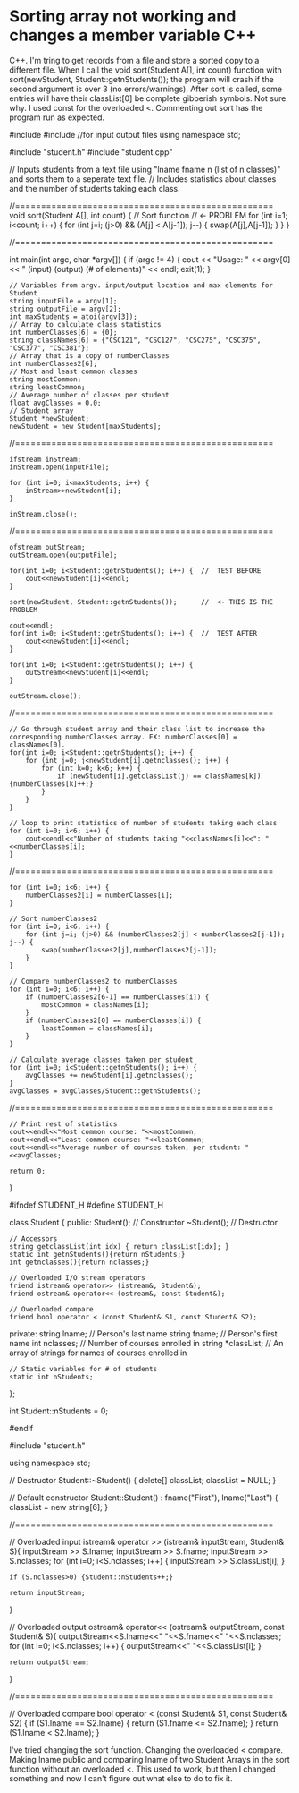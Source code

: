
# Sorting array not working and changes a member variable C++

C++. I'm tring to get records from a file and store a sorted copy to a different file.
When I call the void sort(Student A[], int count) function with sort(newStudent, Student::getnStudents()); the program will crash if the second argument is over 3 (no errors/warnings).
After sort is called, some entries will have their classList[0] be complete gibberish symbols. Not sure why. I used const for the overloaded <. Commenting out sort has the program run as expected.

#include <iostream>
#include <fstream> //for input output files
using namespace std;

#include "student.h"
#include "student.cpp"

// Inputs students from a text file using "lname fname n (list of n classes)" and sorts them to a seperate text file.
// Includes statistics about classes and the number of students taking each class.

//==================================================
void sort(Student A[], int count) { // Sort function     // <- PROBLEM
    for (int i=1; i<count; i++) {
        for (int j=i; (j>0) && (A[j] < A[j-1]); j--) {
            swap(A[j],A[j-1]);
        }
    }
}

//==================================================

int main(int argc, char *argv[]) {
    if (argc != 4) {
        cout << "Usage:  " << argv[0] << " (input) (output) (# of elements)" << endl;
        exit(1);
    }

    // Variables from argv. input/output location and max elements for Student
    string inputFile = argv[1];
    string outputFile = argv[2];
    int maxStudents = atoi(argv[3]);
    // Array to calculate class statistics
    int numberClasses[6] = {0};
    string classNames[6] = {"CSC121", "CSC127", "CSC275", "CSC375", "CSC377", "CSC381"};
    // Array that is a copy of numberClasses
    int numberClasses2[6];
    // Most and least common classes
    string mostCommon;
    string leastCommon;
    // Average number of classes per student
    float avgClasses = 0.0;
    // Student array
    Student *newStudent;
    newStudent = new Student[maxStudents];

//==================================================

    ifstream inStream;
    inStream.open(inputFile);

    for (int i=0; i<maxStudents; i++) {
        inStream>>newStudent[i];
    }

    inStream.close();

//==================================================

    ofstream outStream;
    outStream.open(outputFile);

    for(int i=0; i<Student::getnStudents(); i++) {  //  TEST BEFORE
        cout<<newStudent[i]<<endl;
    }

    sort(newStudent, Student::getnStudents());      //  <- THIS IS THE PROBLEM

    cout<<endl;
    for(int i=0; i<Student::getnStudents(); i++) {  //  TEST AFTER
        cout<<newStudent[i]<<endl;
    }

    for(int i=0; i<Student::getnStudents(); i++) {
        outStream<<newStudent[i]<<endl;
    }

    outStream.close();

//==================================================

    // Go through student array and their class list to increase the corresponding numberClasses array. EX: numberClasses[0] = classNames[0].
    for(int i=0; i<Student::getnStudents(); i++) {
        for (int j=0; j<newStudent[i].getnclasses(); j++) {
            for (int k=0; k<6; k++) {
                if (newStudent[i].getclassList(j) == classNames[k]) {numberClasses[k]++;}
            }
        }
    }

    // loop to print statistics of number of students taking each class
    for (int i=0; i<6; i++) {
        cout<<endl<<"Number of students taking "<<classNames[i]<<": "<<numberClasses[i];
    }

//==================================================

    for (int i=0; i<6; i++) {
        numberClasses2[i] = numberClasses[i];
    }

    // Sort numberClasses2
    for (int i=0; i<6; i++) {
        for (int j=i; (j>0) && (numberClasses2[j] < numberClasses2[j-1]); j--) {
            swap(numberClasses2[j],numberClasses2[j-1]);
        }
    }

    // Compare numberClasses2 to numberClasses
    for (int i=0; i<6; i++) {
        if (numberClasses2[6-1] == numberClasses[i]) {
            mostCommon = classNames[i];
        }
        if (numberClasses2[0] == numberClasses[i]) {
            leastCommon = classNames[i];
        }
    }

    // Calculate average classes taken per student
    for (int i=0; i<Student::getnStudents(); i++) {
        avgClasses += newStudent[i].getnclasses();
    }
    avgClasses = avgClasses/Student::getnStudents();

//==================================================

    // Print rest of statistics
    cout<<endl<<"Most common course: "<<mostCommon;
    cout<<endl<<"Least common course: "<<leastCommon;
    cout<<endl<<"Average number of courses taken, per student: "<<avgClasses;

    return 0;

}

#ifndef STUDENT_H
#define STUDENT_H

class Student {
  public:
    Student();      //  Constructor
    ~Student();     //  Destructor

    // Accessors
    string getclassList(int idx) { return classList[idx]; }
    static int getnStudents(){return nStudents;}
    int getnclasses(){return nclasses;}

    // Overloaded I/O stream operators
    friend istream& operator>> (istream&, Student&);
    friend ostream& operator<< (ostream&, const Student&);

    // Overloaded compare
    friend bool operator < (const Student& S1, const Student& S2);

  private:
    string lname;       // Person's last name
    string fname;       // Person's first name
    int nclasses;       // Number of courses enrolled in
    string *classList;  // An array of strings for names of courses enrolled in

    // Static variables for # of students
    static int nStudents;
};

int Student::nStudents = 0;

#endif

#include "student.h"

using namespace std;

//  Destructor
Student::~Student() {
    delete[] classList;
    classList = NULL;
}

// Default constructor
Student::Student() : fname("First"), lname("Last") {
  classList = new string[6];
}

//==================================================

// Overloaded input
istream& operator >> (istream& inputStream, Student& S){
    inputStream >> S.lname;
    inputStream >> S.fname;
    inputStream >> S.nclasses;
    for (int i=0; i<S.nclasses; i++) {
        inputStream >> S.classList[i];
    }

    if (S.nclasses>0) {Student::nStudents++;}

    return inputStream;
}

// Overloaded output
ostream& operator<< (ostream& outputStream, const Student& S){
    outputStream<<S.lname<<" "<<S.fname<<" "<<S.nclasses;
    for (int i=0; i<S.nclasses; i++) {
        outputStream<<" "<<S.classList[i];
    }

    return outputStream;
}

//==================================================

// Overloaded compare
bool operator < (const Student& S1, const Student& S2) {
    if (S1.lname == S2.lname) {
        return (S1.fname <= S2.fname);
    }
    return (S1.lname < S2.lname);
}

I've tried changing the sort function. Changing the overloaded < compare. Making lname public and comparing lname of two Student Arrays in the sort function without an overloaded <. This used to work, but then I changed something and now I can't figure out what else to do to fix it.

        